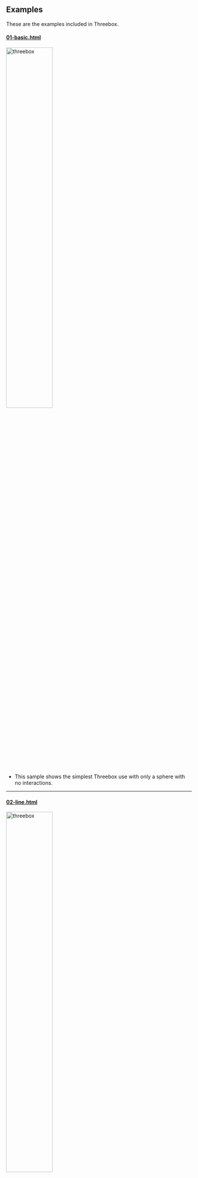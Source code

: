 ## Examples

These are the examples included in Threebox.

#### [01-basic.html](https://github.com/jscastro76/threebox/blob/master/examples/01-basic.html) 
<img alt="threebox" src="images/basic.png" width="50%"><br/>
- This sample shows the simplest Threebox use with only a sphere with no interactions.<br/>
- - - -

#### [02-line.html](https://github.com/jscastro76/threebox/blob/master/examples/02-line.html) 
<img alt="threebox" src="images/line.png" width="50%"><br/>
- This sample line arcs from a central point to different destinations with no interactions.<br/>  
- - - -

#### [03-tube.html](https://github.com/jscastro76/threebox/blob/master/examples/03-tube.html) 
<img alt="threebox" src="images/tube.png" width="50%"><br/>
- This sample creates an spiral tube geometry to render. 
- Enabled built-in raycasting and selection for this 3D object through `enableSelectingObjects`, all objects can be selected and unselected.
- Enabled built-in dragging mode for 3D objects through `enableDraggingObjects`, 3D object is dragabble, once selected, using [Shift] key for translation and [Ctrl] for altitude.
- Enabled built-in rotation mode for 3D objects through `enableRotatingObjects`, 3D objects is rotable on it's vertical axis, once selected, using [Alt] key.
- Enabled built-in default Labels on altitude for the 3D object through `enableTooltips`.<br/>
- - - -

#### [04-mercator.html](https://github.com/jscastro76/threebox/blob/master/examples/04-mercator.html) 
<img alt="threebox" src="images/mercator.png" width="50%"><br/>
- This sample creates 100 spheres duplicated all around the world at the same height, but they look different because the height is calculated based on the latitude. 
- - - -

#### [05-logistics.html](https://github.com/jscastro76/threebox/blob/master/examples/05-logistics.html) 
<img alt="threebox" src="images/logistics.png" width="50%"><br/>
- This sample loads a 3D `.obj` model of a truck that is animated following a path once a point in the map is clicked. 
- The model is attached to the event `ObjectChanged`.
- - - -

#### [06-object3d.html](https://github.com/jscastro76/threebox/blob/master/examples/06-object3d.html) 
<img alt="threebox" src="images/object3D.png" width="50%"><br/>  
- This sample loads a 3D `.glb` model of a soldier. <br /><br/>
- - - -

#### [07-alignmentTest.html](https://github.com/jscastro76/threebox/blob/master/examples/07-alignmentTest.html) 
<img alt="threebox" src="images/alignmentTest.png" width="50%"><br/>
- This sample shows camera perspective and depth alignment between fill-extrusion layer and some Object3D created through Threebox.<br />
- - - -  

#### [08-3dbuildings.html](https://github.com/jscastro76/threebox/blob/master/examples/08-3dbuildings.html) 
<img alt="threebox" src="images/3dbuildings.png" width="50%"><br/>
- This sample shows over a default fill-extrusion composite layer different Threebox additions.
- Built-in raycasting and selection through `enableSelectingFeatures` 
- Built-in default Labels on altitude for fill-extrusions through `enableTooltips` 
- Event handler management for Features through `map.on('SelectedFeatureChange', ...)`<br />
- Enables the user to change dynamically the FOV for Perspective camera.<br/>
- - - -

#### [09-raycaster.html](https://github.com/jscastro76/threebox/blob/master/examples/09-raycaster.html) 
<img alt="threebox" src="images/raycaster.png" width="50%"><br/>
- This sample shows how to create 3 objects over a default fill-extrusion composite layer and how they are affected by the perspective FOV.
- Enabled built-in raycasting and selection both for fill-extrusion and 3D objects through `enableSelectingFeatures` and `enableSelectingObjects`, all objects can be selected and unselected.
- Enabled built-in dragging mode for 3D objects through `enableDraggingObjects`, 3D objects are dragabble, once selected, using [Shift] key for translation and [Ctrl] for altitude.
- Enabled built-in rotation mode for 3D objects through `enableRotatingObjects`, 3D objects are rotable on it's vertical axis, once selected, using [Alt] key.
- Enabled built-in default Labels on altitude both for fill-extrusions and 3D objects through `enableTooltips`.<br/>
- Enables the user to change dynamically the FOV for Perspective camera and the option to set an Orthographic camera.<br/>
- - - -
#### [10-stylechange.html](https://github.com/jscastro76/threebox/blob/master/examples/10-stylechange.html) 
<img alt="threebox" src="images/stylechange.png" width="50%"><br/>
- This sample shows how to change the style without affecting the 3D objects created using the method `tb.setStyle` <br/>
- - - -
#### [11-animation.html](https://github.com/jscastro76/threebox/blob/master/examples/11-animation.html) 
<img alt="threebox" src="images/animation.png" width="50%"><br/>
- This sample is a mix between [05-logistics.html](https://github.com/jscastro76/threebox/blob/master/examples/05-logistics.html) and [09-raycaster.html](https://github.com/jscastro76/threebox/blob/master/examples/09-raycaster.html) samples, and it shows an object can play at the same time an embedded animation and a Threebox animation. <br/>
- - - -

#### [12-add3dmodel.html](https://github.com/jscastro76/threebox/blob/master/examples/12-add3dmodel.html) 
<img alt="threebox" src="images/add-3d-model.png" width="50%"><br/>
- This sample shows a replica of [add a 3D model sample](https://docs.mapbox.com/mapbox-gl-js/example/add-3d-model/) using only threebox and adding real sunlight position and shadows over the model.
- Enabled built-in raycasting and selection for 3D objects through `enableSelectingObjects`, all objects can be selected and unselected.
- Enabled built-in Tooltips on for through `enableTooltips` 
- Enabled built-in sunlight position for the scene through `realSunlight`
- Enabled built-in shadows for 3D Objects through `castShadow`.
- Set the time map lights based on `setSunlight` for today.
- Changes automatically the style from sunset to sunrise through `tb.getSunTimes`.
- - - -

#### [13-eiffel.html](https://github.com/jscastro76/threebox/blob/master/examples/13-eiffel.html) 
<img alt="threebox" src="images/eiffel.png" width="50%"><br/>
- This sample shows how to  add real sunlight position and shadows over two landmarks, Eiffel Tower and Liberty Statue, using the Satellite mapbox style.
- Enabled built-in raycasting and selection for 3D objects through `enableSelectingObjects`, all objects can be selected and unselected.
- Enabled built-in Tooltips on for through `enableTooltips` 
- Enabled built-in sunlight position for the scene through `realSunlight`
- Enabled built-in shadows for 3D Objects through `castShadow`.
- Set the time map lights based on `setSunlight` for today.
- Changes automatically the style from sunset to sunrise through `tb.getSunTimes`.
<br />
- - - -

#### [14-buildingshadow.html](https://github.com/jscastro76/threebox/blob/master/examples/14-buildingshadow.html) 
<img alt="threebox" src="images/buildingshadow.png" width="50%"><br/>
- This sample shows how to to add real sunlight position and shadows over a default fill-extrusion composite layer. 
- Enabled built-in sunlight position for the scene through `realSunlight`.
- Enabled built-in fill-extrusion shadows through `tb.setBuildingShadows`. <br/>
- Changes automatically the style from sunset to sunrise through `tb.getSunTimes`.
- - - -

#### [15-performance.html](https://github.com/jscastro76/threebox/blob/master/examples/15-performance.html) 
<img alt="threebox" src="images/performance.png" width="50%"><br/>
- This sample shows the performance of Threebox creating up to 1000 objects in a single layer. <br/>
- Added performance stats indicator.<br />

- - - -


#### [16-multilayer.html](https://github.com/jscastro76/threebox/blob/master/examples/16-multilayer.html) 
<img alt="threebox" src="images/multilayer.png" width="50%"><br/>
- This sample shows how to create multiple layers dynamically with Threebox and manage different zoom ranges for each one. 
- Create multiple 3D layers in Mapbox is a heavy consumer of resources because every layer is rendered separately.
- Enabled built-in multilayer support through `multiLayer` param, this param will create an embedded internal layer in Threebox that will manage the render with a single call to tb.update so it's not needed in each layer definition. This saves a lot of resources as mapbox render loop only calls once to three.js render.
- Each layer can be hidden explicitly with a button, but also each layer has a different zoom range through `tb.setLayoutZoomRange` so the layers will hide depending on zoom level. 
- Added performance stats indicator.<br />

- - - -

#### [17-azuremaps.html](https://github.com/jscastro76/threebox/blob/master/examples/17-azuremaps.html) 
<img alt="threebox" src="images/azuremaps.png" width="50%"><br/>
- This sample shows how to create an Azure Maps sample through threebox using the satellite Azure Maps style.
- It adds two models, one with the Space Needle in real size and other with a Giant Soldier.
- This sample shows how to  add real sunlight position and shadows over this two models. 

- - - -

#### [18-extrusions.html](https://github.com/jscastro76/threebox/blob/master/examples/18-extrusions.html) 
<img alt="threebox" src="images/extrusions.png" width="50%"><br/>
- This sample shows how to create extrusions in two different ways. 
- The first way is to create a star based on an array of Vector2 points.
- The second way creates dynamically features from a gesJson file with real complex features from the composite layer. 

- - - -